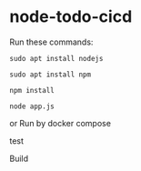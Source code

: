 # node-todo-cicd

Run these commands:


`sudo apt install nodejs`


`sudo apt install npm`


`npm install`

`node app.js`

or Run by docker compose

test

Build

